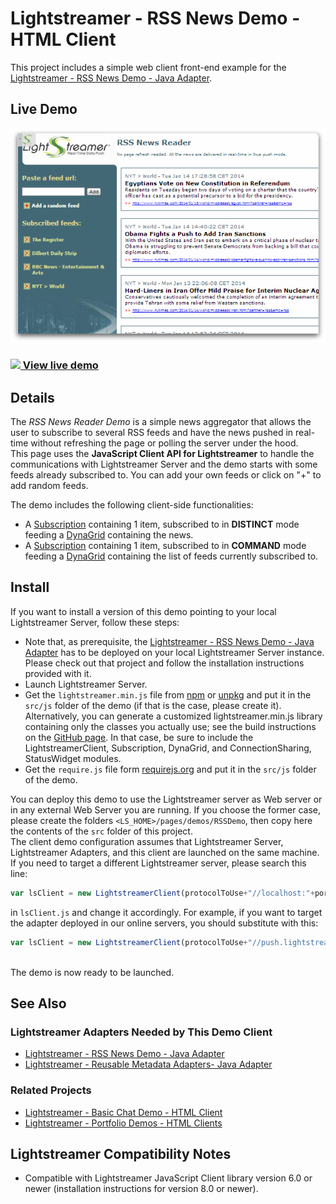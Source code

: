 # Lightstreamer - RSS News Demo - HTML Client

<!-- START DESCRIPTION lightstreamer-example-rss-client-javascript -->

This project includes a simple web client front-end example for the [Lightstreamer - RSS News Demo - Java Adapter](https://github.com/Lightstreamer/Lightstreamer-example-RSS-adapter-java).

## Live Demo

[![screenshot](screen_rss_large.png)](https://demos.lightstreamer.com/RSSDemo/)<br>
### [![](http://demos.lightstreamer.com/site/img/play.png) View live demo](https://demos.lightstreamer.com/RSSDemo/)

## Details

The *RSS News Reader Demo* is a simple news aggregator that allows the user to subscribe to several RSS feeds and have the news pushed in real-time without refreshing the page or polling the server under the hood.<br>
This page uses the <b>JavaScript Client API for Lightstreamer</b> to handle the communications with Lightstreamer Server and the demo starts with some feeds already subscribed to. You can add your own feeds or click on "+" to add random feeds.<br>

The demo includes the following client-side functionalities:
* A [Subscription](https://lightstreamer.com/api/ls-web-client/latest/Subscription.html) containing 1 item, subscribed to in <b>DISTINCT</b> mode feeding a [DynaGrid](https://lightstreamer.com/api/ls-web-client/latest/DynaGrid.html) containing the news.
* A [Subscription](https://lightstreamer.com/api/ls-web-client/latest/Subscription.html) containing 1 item, subscribed to in <b>COMMAND</b> mode feeding a [DynaGrid](https://lightstreamer.com/api/ls-web-client/latest/DynaGrid.html) containing the list of feeds currently subscribed to.

<!-- END DESCRIPTION lightstreamer-example-rss-client-javascript -->


## Install

If you want to install a version of this demo pointing to your local Lightstreamer Server, follow these steps:

* Note that, as prerequisite, the [Lightstreamer - RSS News Demo - Java Adapter](https://github.com/Lightstreamer/Lightstreamer-example-RSS-adapter-java) has to be deployed on your local Lightstreamer Server instance. Please check out that project and follow the installation instructions provided with it.
* Launch Lightstreamer Server.
* Get the `lightstreamer.min.js` file from [npm](https://www.npmjs.com/package/lightstreamer-client-web) or [unpkg](https://unpkg.com/lightstreamer-client-web/lightstreamer.min.js) and put it in the `src/js` folder of the demo (if that is the case, please create it).
  Alternatively, you can generate a customized lightstreamer.min.js library containing only the classes you actually use;
  see the build instructions on the [GitHub page](https://github.com/Lightstreamer/Lightstreamer-lib-client-javascript#building).
  In that case, be sure to include the LightstreamerClient, Subscription, DynaGrid, and ConnectionSharing, StatusWidget modules.
* Get the `require.js` file form [requirejs.org](http://requirejs.org/docs/download.html) and put it in the `src/js` folder of the demo.

You can deploy this demo to use the Lightstreamer server as Web server or in any external Web Server you are running. 
If you choose the former case, please create the folders `<LS_HOME>/pages/demos/RSSDemo`, then copy here the contents of the `src` folder of this project.<br>
The client demo configuration assumes that Lightstreamer Server, Lightstreamer Adapters, and this client are launched on the same machine. If you need to target a different Lightstreamer server, please search this line:
```js
var lsClient = new LightstreamerClient(protocolToUse+"//localhost:"+portToUse,"RSSDEMO");
```
in `lsClient.js` and change it accordingly. For example, if you want to target the adapter deployed in our online servers, you should substitute with this:
```js
var lsClient = new LightstreamerClient(protocolToUse+"//push.lightstreamer.com","RSSDEMO");
```
<br>
The demo is now ready to be launched.

## See Also

### Lightstreamer Adapters Needed by This Demo Client

<!-- START RELATED_ENTRIES -->
* [Lightstreamer - RSS News Demo - Java Adapter](https://github.com/Lightstreamer/Lightstreamer-example-RSS-adapter-java)
* [Lightstreamer - Reusable Metadata Adapters- Java Adapter](https://github.com/Lightstreamer/Lightstreamer-example-ReusableMetadata-adapter-java)

<!-- END RELATED_ENTRIES -->

### Related Projects

* [Lightstreamer - Basic Chat Demo - HTML Client](https://github.com/Lightstreamer/Lightstreamer-example-Chat-client-javascript)
* [Lightstreamer - Portfolio Demos - HTML Clients](https://github.com/Lightstreamer/Lightstreamer-example-Portfolio-client-javascript)

## Lightstreamer Compatibility Notes

* Compatible with Lightstreamer JavaScript Client library version 6.0 or newer (installation instructions for version 8.0 or newer).
